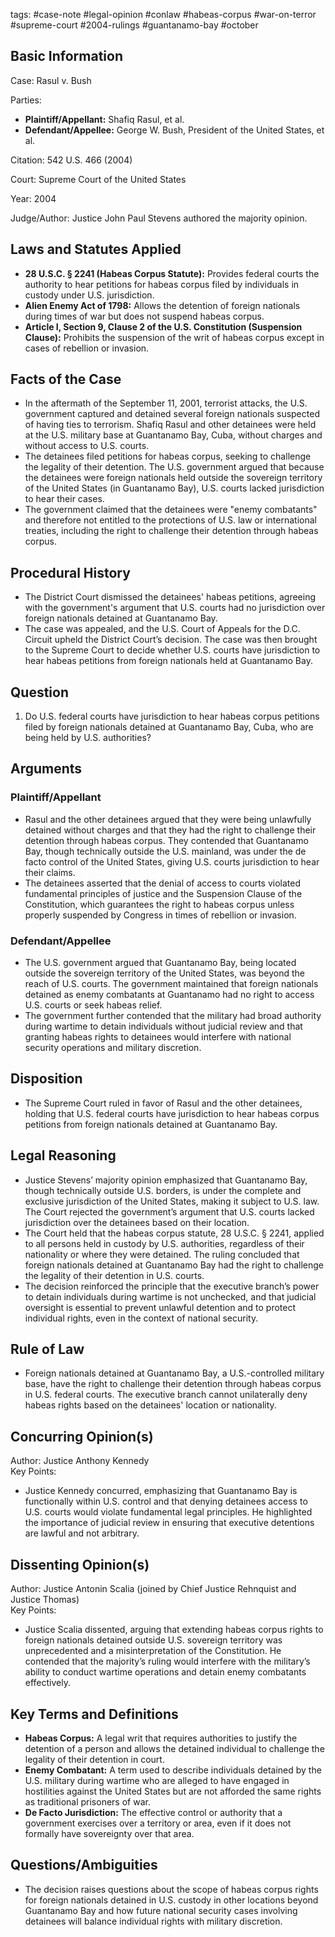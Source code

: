 tags: #case-note #legal-opinion #conlaw #habeas-corpus #war-on-terror #supreme-court #2004-rulings #guantanamo-bay #october

## Basic Information

Case: Rasul v. Bush

Parties:  
- **Plaintiff/Appellant:** Shafiq Rasul, et al.  
- **Defendant/Appellee:** George W. Bush, President of the United States, et al.

Citation: 542 U.S. 466 (2004)

Court: Supreme Court of the United States

Year: 2004

Judge/Author: Justice John Paul Stevens authored the majority opinion.

## Laws and Statutes Applied

- **28 U.S.C. § 2241 (Habeas Corpus Statute):** Provides federal courts the authority to hear petitions for habeas corpus filed by individuals in custody under U.S. jurisdiction.
- **Alien Enemy Act of 1798:** Allows the detention of foreign nationals during times of war but does not suspend habeas corpus.
- **Article I, Section 9, Clause 2 of the U.S. Constitution (Suspension Clause):** Prohibits the suspension of the writ of habeas corpus except in cases of rebellion or invasion.

## Facts of the Case

- In the aftermath of the September 11, 2001, terrorist attacks, the U.S. government captured and detained several foreign nationals suspected of having ties to terrorism. Shafiq Rasul and other detainees were held at the U.S. military base at Guantanamo Bay, Cuba, without charges and without access to U.S. courts.
- The detainees filed petitions for habeas corpus, seeking to challenge the legality of their detention. The U.S. government argued that because the detainees were foreign nationals held outside the sovereign territory of the United States (in Guantanamo Bay), U.S. courts lacked jurisdiction to hear their cases.
- The government claimed that the detainees were "enemy combatants" and therefore not entitled to the protections of U.S. law or international treaties, including the right to challenge their detention through habeas corpus.

## Procedural History

- The District Court dismissed the detainees' habeas petitions, agreeing with the government's argument that U.S. courts had no jurisdiction over foreign nationals detained at Guantanamo Bay.
- The case was appealed, and the U.S. Court of Appeals for the D.C. Circuit upheld the District Court’s decision. The case was then brought to the Supreme Court to decide whether U.S. courts have jurisdiction to hear habeas petitions from foreign nationals held at Guantanamo Bay.

## Question

1. Do U.S. federal courts have jurisdiction to hear habeas corpus petitions filed by foreign nationals detained at Guantanamo Bay, Cuba, who are being held by U.S. authorities?

## Arguments

### Plaintiff/Appellant

- Rasul and the other detainees argued that they were being unlawfully detained without charges and that they had the right to challenge their detention through habeas corpus. They contended that Guantanamo Bay, though technically outside the U.S. mainland, was under the de facto control of the United States, giving U.S. courts jurisdiction to hear their claims.
- The detainees asserted that the denial of access to courts violated fundamental principles of justice and the Suspension Clause of the Constitution, which guarantees the right to habeas corpus unless properly suspended by Congress in times of rebellion or invasion. 

### Defendant/Appellee

- The U.S. government argued that Guantanamo Bay, being located outside the sovereign territory of the United States, was beyond the reach of U.S. courts. The government maintained that foreign nationals detained as enemy combatants at Guantanamo had no right to access U.S. courts or seek habeas relief.
- The government further contended that the military had broad authority during wartime to detain individuals without judicial review and that granting habeas rights to detainees would interfere with national security operations and military discretion. 

## Disposition

- The Supreme Court ruled in favor of Rasul and the other detainees, holding that U.S. federal courts have jurisdiction to hear habeas corpus petitions from foreign nationals detained at Guantanamo Bay.

## Legal Reasoning

- Justice Stevens’ majority opinion emphasized that Guantanamo Bay, though technically outside U.S. borders, is under the complete and exclusive jurisdiction of the United States, making it subject to U.S. law. The Court rejected the government’s argument that U.S. courts lacked jurisdiction over the detainees based on their location.
- The Court held that the habeas corpus statute, 28 U.S.C. § 2241, applied to all persons held in custody by U.S. authorities, regardless of their nationality or where they were detained. The ruling concluded that foreign nationals detained at Guantanamo Bay had the right to challenge the legality of their detention in U.S. courts.
- The decision reinforced the principle that the executive branch’s power to detain individuals during wartime is not unchecked, and that judicial oversight is essential to prevent unlawful detention and to protect individual rights, even in the context of national security.

## Rule of Law

- Foreign nationals detained at Guantanamo Bay, a U.S.-controlled military base, have the right to challenge their detention through habeas corpus in U.S. federal courts. The executive branch cannot unilaterally deny habeas rights based on the detainees' location or nationality.

## Concurring Opinion(s)

Author: Justice Anthony Kennedy  
Key Points:  
- Justice Kennedy concurred, emphasizing that Guantanamo Bay is functionally within U.S. control and that denying detainees access to U.S. courts would violate fundamental legal principles. He highlighted the importance of judicial review in ensuring that executive detentions are lawful and not arbitrary.

## Dissenting Opinion(s)

Author: Justice Antonin Scalia (joined by Chief Justice Rehnquist and Justice Thomas)  
Key Points:  
- Justice Scalia dissented, arguing that extending habeas corpus rights to foreign nationals detained outside U.S. sovereign territory was unprecedented and a misinterpretation of the Constitution. He contended that the majority’s ruling would interfere with the military’s ability to conduct wartime operations and detain enemy combatants effectively.

## Key Terms and Definitions

- **Habeas Corpus:** A legal writ that requires authorities to justify the detention of a person and allows the detained individual to challenge the legality of their detention in court.
- **Enemy Combatant:** A term used to describe individuals detained by the U.S. military during wartime who are alleged to have engaged in hostilities against the United States but are not afforded the same rights as traditional prisoners of war.
- **De Facto Jurisdiction:** The effective control or authority that a government exercises over a territory or area, even if it does not formally have sovereignty over that area.

## Questions/Ambiguities

- The decision raises questions about the scope of habeas corpus rights for foreign nationals detained in U.S. custody in other locations beyond Guantanamo Bay and how future national security cases involving detainees will balance individual rights with military discretion.
